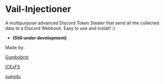 # Vail-Injectioner
A multipurpose advanced Discord Token Stealer that send all the collected data to a Discord Webhook. Easy to use and install! :)     

- **(Still under development)**

Made by:

[Gumbobrot](https://github.com/Gumbobrot)

[ICExFS](https://github.com/ICExFS)

[suegdu](https://github.com/suegdu)
